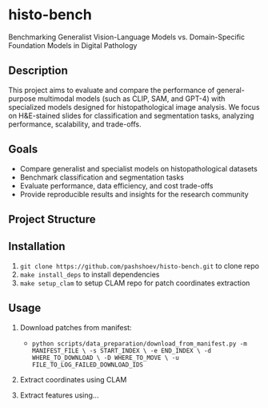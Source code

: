# histo-bench

Benchmarking Generalist Vision-Language Models vs. Domain-Specific Foundation Models in Digital Pathology

## Description

This project aims to evaluate and compare the performance of general-purpose multimodal models (such as CLIP, SAM, and GPT-4) with specialized models designed for histopathological image analysis. We focus on H&E-stained slides for classification and segmentation tasks, analyzing performance, scalability, and trade-offs.

## Goals

- Compare generalist and specialist models on histopathological datasets
- Benchmark classification and segmentation tasks
- Evaluate performance, data efficiency, and cost trade-offs
- Provide reproducible results and insights for the research community

## Project Structure

## Installation
1. `git clone https://github.com/pashshoev/histo-bench.git` to clone repo
2. `make install_deps` to install dependencies
3. `make setup_clam` to setup CLAM repo for patch coordinates extraction

## Usage
1. Download patches from manifest:
   - `python scripts/data_preparation/download_from_manifest.py
     -m MANIFEST_FILE \
     -s START_INDEX \
-e END_INDEX \
-d WHERE_TO_DOWNLOAD \
-D WHERE_TO_MOVE \
-u FILE_TO_LOG_FAILED_DOWNLOAD_IDS`

2. Extract coordinates using CLAM
3. Extract features using...